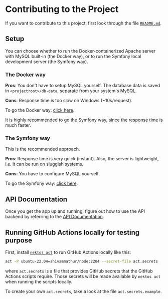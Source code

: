 # Contributing to the Project

If you want to contribute to this project, first look through the file
[`README.md`](../README.md).

## Setup

You can choose whether to run the Docker-containerized Apache server with
MySQL built-in (the Docker way), or to run the Symfony local development
server (the Symfony way).

### The Docker way

**Pros**: You don't have to setup MySQL yourself. The database data
is saved in `<projectroot>/db-data`, separate from your
system's MySQL.

**Cons**: Response time is too slow on Windows (~10s/request).

To go the Docker way: [click here](./setup/Docker.md).

It is highly recommended to go the Symfony way, since the response time
is much faster.

### The Symfony way

This is the recommended approach.

**Pros**: Response time is very quick (instant). Also, the server is
lightweight, i.e. it can be run on sluggish systems.

**Cons**: You have to configure MySQL yourself.

To go the Symfony way: [click here](./setup/Symfony.md).

## API Documentation

Once you get the app up and running, figure out how to use the
API backend by referring to the [API Documentation](./API.md).

## Running GitHub Actions locally for testing purpose

First, install [`nektos act`](https://nektosact.com/installation/index.html)
to run GitHub Actions locally like this:

```sh
act -P ubuntu-22.04=shivammathur/node:2204 --secret-file act.secrets
```

where `act.secrets` is a file that provides GitHub secrets that
the GitHub Actions scripts require. Those secrets will be made
available by `nektos act` when running the scripts locally.

To create your own `act.secrets`, take a look at the file
`act.secrets.example`.
